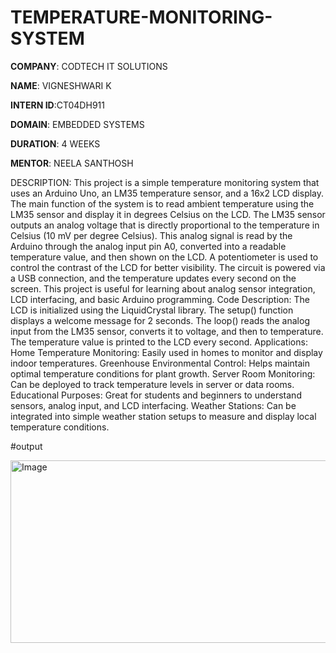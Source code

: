 # TEMPERATURE-MONITORING-SYSTEM

**COMPANY**: CODTECH IT SOLUTIONS

**NAME**: VIGNESHWARI K

**INTERN ID**:CT04DH911

**DOMAIN**: EMBEDDED SYSTEMS

**DURATION**: 4 WEEKS

**MENTOR**: NEELA SANTHOSH

DESCRIPTION:
This project is a simple temperature monitoring system that uses an Arduino Uno, an LM35 temperature sensor, and a 16x2 LCD display. The main function of the system is to read ambient temperature using the LM35 sensor and display it in degrees Celsius on the LCD. The LM35 sensor outputs an analog voltage that is directly proportional to the temperature in Celsius (10 mV per degree Celsius). This analog signal is read by the Arduino through the analog input pin A0, converted into a readable temperature value, and then shown on the LCD. A potentiometer is used to control the contrast of the LCD for better visibility. The circuit is powered via a USB connection, and the temperature updates every second on the screen. This project is useful for learning about analog sensor integration, LCD interfacing, and basic Arduino programming.
Code Description:
The LCD is initialized using the LiquidCrystal library.
The setup() function displays a welcome message for 2 seconds.
The loop() reads the analog input from the LM35 sensor, converts it to voltage, and then to temperature.
The temperature value is printed to the LCD every second.
Applications:
Home Temperature Monitoring:
Easily used in homes to monitor and display indoor temperatures.
Greenhouse Environmental Control:
Helps maintain optimal temperature conditions for plant growth.
Server Room Monitoring:
Can be deployed to track temperature levels in server or data rooms.
Educational Purposes:
Great for students and beginners to understand sensors, analog input, and LCD interfacing.
Weather Stations:
Can be integrated into simple weather station setups to measure and display local temperature conditions.

#output

<img width="622" height="292" alt="Image" src="https://github.com/user-attachments/assets/afc34b63-f9c5-4629-b64c-7e975ab04fe1" />
